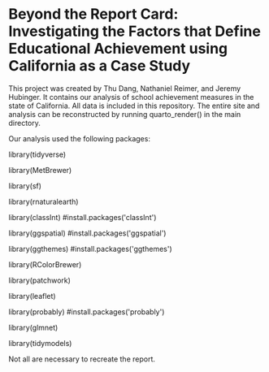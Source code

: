 # Beyond the Report Card: Investigating the Factors that Define Educational Achievement using California as a Case Study

This project was created by Thu Dang, Nathaniel Reimer, and Jeremy Hubinger. It contains our analysis of school achievement measures in the state of California. All data is included in this repository. The entire site and analysis can be reconstructed by running quarto_render() in the main directory.

Our analysis used the following packages:

library(tidyverse)

library(MetBrewer)

library(sf)

library(rnaturalearth)

library(classInt) #install.packages('classInt')

library(ggspatial) #install.packages('ggspatial')

library(ggthemes) #install.packages('ggthemes')

library(RColorBrewer)

library(patchwork)

library(leaflet)

library(probably) #install.packages('probably')

library(glmnet)

library(tidymodels)

Not all are necessary to recreate the report.
